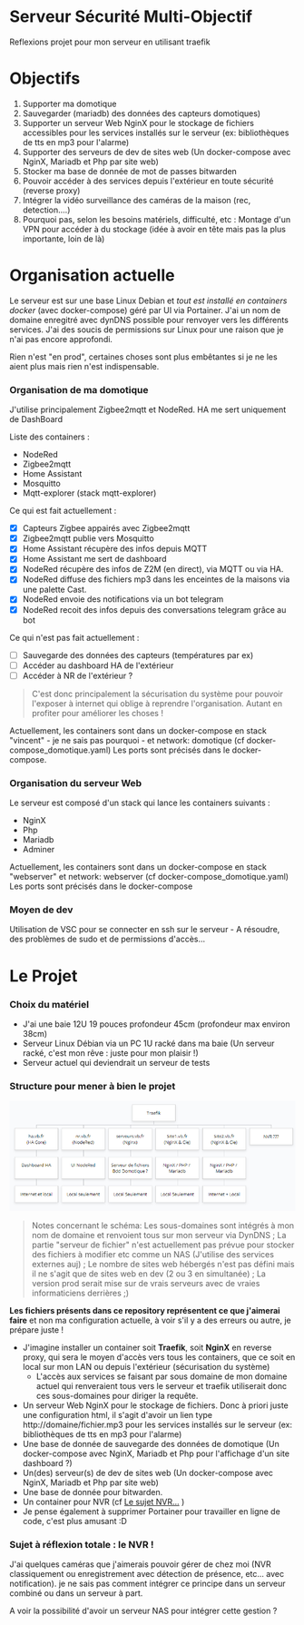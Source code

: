 # Serveur Sécurité Multi-Objectif

Reflexions projet pour mon serveur en utilisant traefik

# Objectifs

1. Supporter ma domotique
2. Sauvegarder (mariadb) des données des capteurs domotiques)
3. Supporter un serveur Web NginX pour le stockage de fichiers accessibles pour les services installés sur le serveur (ex: bibliothèques de tts en mp3 pour l'alarme)
4. Supporter des serveurs de dev de sites web (Un docker-compose avec NginX, Mariadb et Php par site web)
5. Stocker ma base de donnée de mot de passes bitwarden
6. Pouvoir accéder à des services depuis l'extérieur en toute sécurité (reverse proxy)
7. Intégrer la vidéo surveillance des caméras de la maison (rec, detection....)
8. Pourquoi pas, selon les besoins matériels, difficulté, etc : Montage d'un VPN pour accéder à du stockage (idée à avoir en tête mais pas la plus importante, loin de là)

# Organisation actuelle

Le serveur est sur une base Linux Debian et *tout est installé en containers docker* (avec docker-compose) géré par UI via Portainer.
J'ai un nom de domaine enregitré avec dynDNS possible pour renvoyer vers les différents services.
J'ai des soucis de permissions sur Linux pour une raison que je n'ai pas encore approfondi.

Rien n'est "en prod", certaines choses sont plus embêtantes si je ne les aient plus mais rien n'est indispensable.

### Organisation de ma domotique

J'utilise principalement Zigbee2mqtt et NodeRed. HA me sert uniquement de DashBoard

Liste des containers :
- NodeRed
- Zigbee2mqtt
- Home Assistant
- Mosquitto
- Mqtt-explorer (stack mqtt-explorer)

Ce qui est fait actuellement :
- [X] Capteurs Zigbee appairés avec Zigbee2mqtt
- [X] Zigbee2mqtt publie vers Mosquitto
- [X] Home Assistant récupère des infos depuis MQTT
- [X] Home Assistant me sert de dashboard
- [X] NodeRed récupère des infos de Z2M (en direct), via MQTT ou via HA.
- [X] NodeRed diffuse des fichiers mp3 dans les enceintes de la maisons via une palette Cast.
- [X] NodeRed envoie des notifications via un bot telegram
- [X] NodeRed recoit des infos depuis des conversations telegram grâce au bot

Ce qui n'est pas fait actuellement :
- [ ] Sauvegarde des données des capteurs (températures par ex)
- [ ] Accéder au dashboard HA de l'extérieur
- [ ] Accéder à NR de l'extérieur ?

> C'est donc principalement la sécurisation du système pour pouvoir l'exposer à internet qui oblige à reprendre l'organisation. Autant en profiter pour améliorer les choses !

Actuellement, les containers sont dans un docker-compose en stack "vincent" - je ne sais pas pourquoi - et network: domotique (cf docker-compose_domotique.yaml)
Les ports sont précisés dans le docker-compose.

### Organisation du serveur Web

Le serveur est composé d'un stack qui lance les containers suivants :

- NginX
- Php
- Mariadb
- Adminer

Actuellement, les containers sont dans un docker-compose en stack "webserver" et network: webserver (cf docker-compose_domotique.yaml)
Les ports sont précisés dans le docker-compose

### Moyen de dev

Utilisation de VSC pour se connecter en ssh sur le serveur - A résoudre, des problèmes de sudo et de permissions d'accès...

# Le Projet

### Choix du matériel

- J'ai une baie 12U 19 pouces profondeur 45cm (profondeur max environ 38cm)
- Serveur Linux Débian via un PC 1U racké dans ma baie (Un serveur racké, c'est mon rêve : juste pour mon plaisir !)
- Serveur actuel qui deviendrait un serveur de tests

### Structure pour mener à bien le projet

![Schéma du projet géré par Traefik](Projet_Traefik.png)

> Notes concernant le schéma:
> Les sous-domaines sont intégrés à mon nom de domaine et renvoient tous sur mon serveur via DynDNS ;
> La partie "serveur de fichier" n'est actuellement pas prévue pour stocker des fichiers à modifier etc comme un NAS (J'utilise des services externes auj) ;
> Le nombre de sites web hébergés n'est pas défini mais il ne s'agit que de sites web en dev (2 ou 3 en simultanée) ;
> La version prod serait mise sur de vrais serveurs avec de vraies informaticiens derrières ;)

**Les fichiers présents dans ce repository représentent ce que j'aimerai faire** et non ma configuration actuelle, à voir s'il y a des erreurs ou autre, je prépare juste !

- J'imagine installer un container soit **Traefik**, soit **NginX** en reverse proxy, qui sera le moyen d'accès vers tous les containers, que ce soit en local sur mon LAN ou depuis l'extérieur (sécurisation du système)
    - L'accès aux services se faisant par sous domaine de mon domaine actuel qui renveraient tous vers le serveur et traefik utiliserait donc ces sous-domaines pour diriger la requête.
- Un serveur Web NginX pour le stockage de fichiers. Donc à priori juste une configuration html, il s'agit d'avoir un lien type http://domaine/fichier.mp3 pour les services installés sur le serveur (ex: bibliothèques de tts en mp3 pour l'alarme)
- Une base de donnée de sauvegarde des données de domotique (Un docker-compose avec NginX, Mariadb et Php pour l'affichage d'un site dashboard ?)
- Un(des) serveur(s) de dev de sites web (Un docker-compose avec NginX, Mariadb et Php par site web)
- Une base de donnée pour bitwarden.
- Un container pour NVR (cf [Le sujet NVR...](https://github.com/VBPix84/ServeurAvecTraefik#sujet-à-réflexion-totale--le-nvr-) )
- Je pense également à supprimer Portainer pour travailler en ligne de code, c'est plus amusant :D

### Sujet à réflexion totale : le NVR !

J'ai quelques caméras que j'aimerais pouvoir gérer de chez moi (NVR classiquement ou enregistrement avec détection de présence, etc... avec notification). je ne sais pas comment intégrer ce principe dans un serveur combiné ou dans un serveur à part.

A voir la possibilité d'avoir un serveur NAS pour intégrer cette gestion ?
